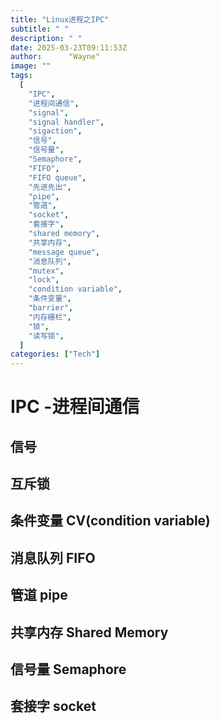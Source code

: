 ```yaml
---
title: "Linux进程之IPC"
subtitle: " "
description: " "
date: 2025-03-23T09:11:53Z
author:      "Wayne"
image: ""
tags:
  [
    "IPC",
    "进程间通信",
    "signal",
    "signal handler",
    "sigaction",
    "信号",
    "信号量",
    "Semaphore",
    "FIFO",
    "FIFO queue",
    "先进先出",
    "pipe",
    "管道",
    "socket",
    "套接字",
    "shared memory",
    "共享内存",
    "message queue",
    "消息队列",
    "mutex",
    "lock",
    "condition variable",
    "条件变量",
    "barrier",
    "内存栅栏",
    "锁",
    "读写锁",
  ]
categories: ["Tech"]
---
```


# IPC -进程间通信

## 信号

## 互斥锁

## 条件变量 CV(condition variable)

## 消息队列 FIFO

## 管道 pipe

## 共享内存 Shared Memory

## 信号量 Semaphore

## 套接字 socket
